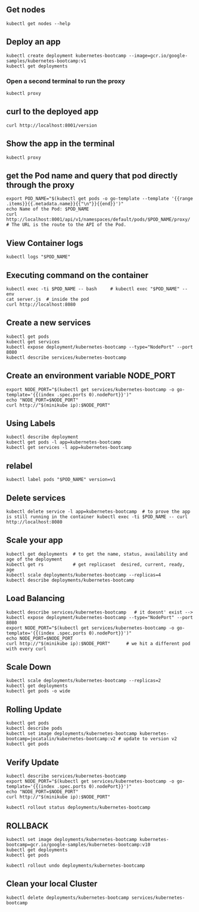 ## Get nodes
```
kubectl get nodes --help
```
## Deploy an app
```
kubectl create deployment kubernetes-bootcamp --image=gcr.io/google-samples/kubernetes-bootcamp:v1
kubectl get deployments
```

### Open a second terminal to run the proxy
```
kubectl proxy
```
## curl to the deployed app
```
curl http://localhost:8001/version
```

## Show the app in the terminal
```
kubectl proxy
```
## get the Pod name and query that pod directly through the proxy
```
export POD_NAME="$(kubectl get pods -o go-template --template '{{range .items}}{{.metadata.name}}{{"\n"}}{{end}}')"
echo Name of the Pod: $POD_NAME
curl http://localhost:8001/api/v1/namespaces/default/pods/$POD_NAME/proxy/    # The URL is the route to the API of the Pod.
```
## View Container logs
```
kubectl logs "$POD_NAME"
```

## Executing command on the container 
```
kubectl exec -ti $POD_NAME -- bash     # kubectl exec "$POD_NAME" -- env
cat server.js  # inside the pod
curl http://localhost:8080
```

## Create a new services
```
kubectl get pods
kubectl get services
kubectl expose deployment/kubernetes-bootcamp --type="NodePort" --port 8080
kubectl describe services/kubernetes-bootcamp
```

## Create an environment variable NODE_PORT 
```
export NODE_PORT="$(kubectl get services/kubernetes-bootcamp -o go-template='{{(index .spec.ports 0).nodePort}}')"
echo "NODE_PORT=$NODE_PORT"
curl http://"$(minikube ip):$NODE_PORT"
```

## Using Labels
```
kubectl describe deployment
kubectl get pods -l app=kubernetes-bootcamp
kubectl get services -l app=kubernetes-bootcamp
```
## relabel
```
kubectl label pods "$POD_NAME" version=v1
```

## Delete services
```
kubectl delete service -l app=kubernetes-bootcamp  # to prove the app is still running in the container kubectl exec -ti $POD_NAME -- curl http://localhost:8080
```
## Scale your app
```
kubectl get deployments  # to get the name, status, availability and age of the deployment
kubectl get rs           # get replicaset  desired, current, ready, age
kubectl scale deployments/kubernetes-bootcamp --replicas=4
kubectl describe deployments/kubernetes-bootcamp
```
## Load Balancing
```
kubectl describe services/kubernetes-bootcamp   # it doesnt' exist --> kubectl expose deployment/kubernetes-bootcamp --type="NodePort" --port 8080
export NODE_PORT="$(kubectl get services/kubernetes-bootcamp -o go-template='{{(index .spec.ports 0).nodePort}}')"
echo NODE_PORT=$NODE_PORT
curl http://"$(minikube ip):$NODE_PORT"      # we hit a different pod with every curl
```
## Scale Down
```
kubectl scale deployments/kubernetes-bootcamp --replicas=2
kubectl get deployments
kubectl get pods -o wide
```
## Rolling Update 
```
kubectl get pods
kubectl describe pods
kubectl set image deployments/kubernetes-bootcamp kubernetes-bootcamp=jocatalin/kubernetes-bootcamp:v2 # update to version v2
kubectl get pods
```
## Verify Update
```
kubectl describe services/kubernetes-bootcamp
export NODE_PORT="$(kubectl get services/kubernetes-bootcamp -o go-template='{{(index .spec.ports 0).nodePort}}')"
echo "NODE_PORT=$NODE_PORT"
curl http://"$(minikube ip):$NODE_PORT"

kubectl rollout status deployments/kubernetes-bootcamp
```
## ROLLBACK
```
kubectl set image deployments/kubernetes-bootcamp kubernetes-bootcamp=gcr.io/google-samples/kubernetes-bootcamp:v10
kubectl get deployments
kubectl get pods

kubectl rollout undo deployments/kubernetes-bootcamp
```

## Clean your local Cluster 
```
kubectl delete deployments/kubernetes-bootcamp services/kubernetes-bootcamp
```












